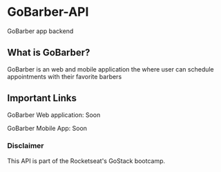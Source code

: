# GoBarber-API
GoBarber app backend

## What is GoBarber?
GoBarber is an web and mobile application the where user can schedule appointments with their favorite barbers

## Important Links
GoBarber Web application: Soon

GoBarber Mobile App: Soon

### Disclaimer
This API is part of the Rocketseat's GoStack bootcamp.
